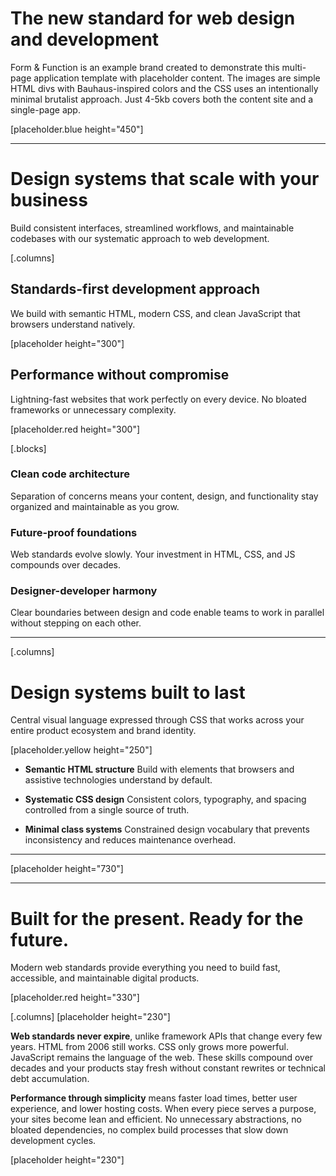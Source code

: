 
# The new standard for web design and development
Form & Function is an example brand created to demonstrate this multi-page application template with placeholder content. The images are simple HTML divs with Bauhaus-inspired colors and the CSS uses an intentionally minimal brutalist approach. Just 4-5kb covers both the content site and a single-page app.

[placeholder.blue height="450"]

---

# Design systems that scale with your business
Build consistent interfaces, streamlined workflows, and maintainable codebases with our systematic approach to web development.

[.columns]
  ## Standards-first development approach
  We build with semantic HTML, modern CSS, and clean JavaScript that browsers understand natively.

  [placeholder height="300"]

  ## Performance without compromise
  Lightning-fast websites that work perfectly on every device. No bloated frameworks or unnecessary complexity.

  [placeholder.red height="300"]


[.blocks]
  ### Clean code architecture
  Separation of concerns means your content, design, and functionality stay organized and maintainable as you grow.

  ### Future-proof foundations
  Web standards evolve slowly. Your investment in HTML, CSS, and JS compounds over decades.

  ### Designer-developer harmony
  Clear boundaries between design and code enable teams to work in parallel without stepping on each other.

---

[.columns]
  # Design systems built to last
  Central visual language expressed through CSS that works across your entire product ecosystem and brand identity.

  [placeholder.yellow height="250"]

  - **Semantic HTML structure** Build with elements that browsers and assistive technologies understand by default.

  - **Systematic CSS design** Consistent colors, typography, and spacing controlled from a single source of truth.

  - **Minimal class systems** Constrained design vocabulary that prevents inconsistency and reduces maintenance overhead.

  ---
  [placeholder height="730"]


---

# Built for the present. Ready for the future.
Modern web standards provide everything you need to build fast, accessible, and maintainable digital products.

[placeholder.red height="330"]

[.columns]
  [placeholder height="230"]

  **Web standards never expire**, unlike framework APIs that change every few years. HTML from 2006 still works. CSS only grows more powerful. JavaScript remains the language of the web. These skills compound over decades and your products stay fresh without constant rewrites or technical debt accumulation.


  **Performance through simplicity** means faster load times, better user experience, and lower hosting costs. When every piece serves a purpose, your sites become lean and efficient. No unnecessary abstractions, no bloated dependencies, no complex build processes that slow down development cycles.

  [placeholder height="230"]
